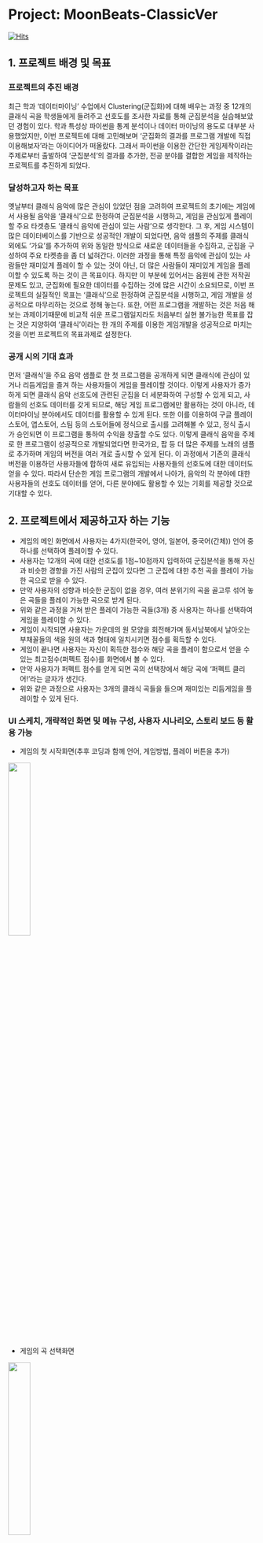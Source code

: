 # Project: MoonBeats-ClassicVer
[![Hits](https://hits.seeyoufarm.com/api/count/incr/badge.svg?url=https%3A%2F%2Fgithub.com%2FYjisuY%2FMoonBeats-ClassicVer.git&count_bg=%23FFE2E2&title_bg=%238785A2&icon=&icon_color=%23FFC7C7&title=hits&edge_flat=false)](https://hits.seeyoufarm.com)


## 1.	프로젝트 배경 및 목표
### 프로젝트의 추진 배경
최근 학과 ‘데이터마이닝’ 수업에서 Clustering(군집화)에 대해 배우는 과정 중 12개의 클래식 곡을 학생들에게 들려주고 선호도를 조사한 자료를 통해 군집분석을 실습해보았던 경험이 있다. 학과 특성상 파이썬을 통계 분석이나 데이터 마이닝의 용도로 대부분 사용했었지만, 이번 프로젝트에 대해 고민해보며 ‘군집화의 결과를 프로그램 개발에 직접 이용해보자’라는 아이디어가 떠올랐다. 그래서 파이썬을 이용한 간단한 게임제작이라는 주제로부터 출발하여 ‘군집분석’의 결과를 추가한, 전공 분야를 결합한 게임을 제작하는 프로젝트를 추진하게 되었다.

### 달성하고자 하는 목표
옛날부터 클래식 음악에 많은 관심이 있었던 점을 고려하여 프로젝트의 초기에는 게임에서 사용될 음악을 ‘클래식’으로 한정하여 군집분석을 시행하고, 게임을 관심있게 플레이할 주요 타겟층도 ‘클래식 음악에 관심이 있는 사람’으로 생각한다. 그 후, 게임 시스템이 많은 데이터베이스를 기반으로 성공적인 개발이 되었다면, 음악 샘플의 주제를 클래식 외에도 ‘가요’를 추가하여 위와 동일한 방식으로 새로운 데이터들을 수집하고, 군집을 구성하여 주요 타켓층을 좀 더 넓혀간다. 이러한 과정을 통해 특정 음악에 관심이 있는 사람들만 재미있게 플레이 할 수 있는 것이 아닌, 더 많은 사람들이 재미있게 게임을 플레이할 수 있도록 하는 것이 큰 목표이다. 하지만 이 부분에 있어서는 음원에 관한 저작권 문제도 있고, 군집화에 필요한 데이터를 수집하는 것에 많은 시간이 소요되므로, 이번 프로젝트의 실질적인 목표는 ‘클래식’으로 한정하여 군집분석을 시행하고, 게임 개발을 성공적으로 마무리하는 것으로 정해 놓는다. 또한, 어떤 프로그램을 개발하는 것은 처음 해보는 과제이기때문에 비교적 쉬운 프로그램일지라도 처음부터 실현 불가능한 목표를 잡는 것은 지양하여 ‘클래식’이라는 한 개의 주제를 이용한 게임개발을 성공적으로 마치는 것을 이번 프로젝트의 목표과제로 설정한다.

### 공개 시의 기대 효과
먼저 ‘클래식’을 주요 음악 샘플로 한 첫 프로그램을 공개하게 되면 클래식에 관심이 있거나 리듬게임을 즐겨 하는 사용자들이 게임을 플레이할 것이다. 이렇게 사용자가 증가하게 되면 클래식 음악 선호도에 관련된 군집을 더 세분화하여 구성할 수 있게 되고, 사람들의 선호도 데이터를 갖게 되므로, 해당 게임 프로그램에만 활용하는 것이 아니라, 데이터마이닝 분야에서도 데이터를 활용할 수 있게 된다. 또한 이를 이용하여 구글 플레이스토어, 앱스토어, 스팀 등의 스토어들에 정식으로 출시를 고려해볼 수 있고, 정식 출시가 승인되면 이 프로그램을 통하여 수익을 창출할 수도 있다. 이렇게 클래식 음악을 주제로 한 프로그램이 성공적으로 개발되었다면 한국가요, 팝 등 더 많은 주제를 노래의 샘플로 추가하며 게임의 버전을 여러 개로 출시할 수 있게 된다. 이 과정에서 기존의 클래식 버전을 이용하던 사용자들에 합하여 새로 유입되는 사용자들의 선호도에 대한 데이터도 얻을 수 있다. 따라서 단순한 게임 프로그램의 개발에서 나아가, 음악의 각 분야에 대한 사용자들의 선호도 데이터를 얻어, 다른 분야에도 활용할 수 있는 기회를 제공할 것으로 기대할 수 있다.


## 2. 프로젝트에서 제공하고자 하는 기능
- 게임의 메인 화면에서 사용자는 4가지(한국어, 영어, 일본어, 중국어(간체)) 언어 중 하나를 선택하여 플레이할 수 있다.
-	사용자는 12개의 곡에 대한 선호도를 1점~10점까지 입력하여 군집분석을 통해 자신과 비슷한 경향을 가진 사람의 군집이 있다면 그 군집에 대한 추천 곡을 플레이 가능한 곡으로 받을 수 있다.
- 만약 사용자의 성향과 비슷한 군집이 없을 경우, 여러 분위기의 곡을 골고루 섞어 놓은 곡들을 플레이 가능한 곡으로 받게 된다.
- 위와 같은 과정을 거쳐 받은 플레이 가능한 곡들(3개) 중 사용자는 하나를 선택하여 게임을 플레이할 수 있다.
- 게임이 시작되면 사용자는 가운데의 원 모양을 회전해가며 동서남북에서 날아오는 부채꼴들의 색을 원의 색과 형태에 일치시키면 점수를 획득할 수 있다.
- 게임이 끝나면 사용자는 자신이 획득한 점수와 해당 곡을 플레이 함으로서 얻을 수 있는 최고점수(퍼펙트 점수)를 화면에서 볼 수 있다.
- 만약 사용자가 퍼펙트 점수를 얻게 되면 곡의 선택창에서 해당 곡에 ‘퍼펙트 클리어!’라는 글자가 생긴다.
- 위와 같은 과정으로 사용자는 3개의 클래식 곡들을 들으며 재미있는 리듬게임을 플레이할 수 있게 된다.

### UI 스케치, 개략적인 화면 및 메뉴 구성, 사용자 시나리오, 스토리 보드 등 활용 가능
-	게임의 첫 시작화면(추후 코딩과 함께 언어, 게임방법, 플레이 버튼을 추가)
<img src="https://user-images.githubusercontent.com/130039117/234804134-d9a2b7bf-48d1-4aa4-bb72-e80ea7909e4b.png" width="30%" height="30%">

-	게임의 곡 선택화면

<img src="https://user-images.githubusercontent.com/130039117/234804206-81a7a32d-eb12-4684-94da-661a1529401c.png" width="30%" height="30%">

-	게임의 진행 화면

<img src="https://user-images.githubusercontent.com/130039117/234804265-4f21177e-764f-4754-9599-c9de71cde637.png" width="30%" height="30%">

-	게임이 끝난 후 결과 화면 

<img src="https://user-images.githubusercontent.com/130039117/234804311-c62d596e-930b-4e9a-a5dd-e744ed8f2c16.png" width="30%" height="30%">



## 3. 목표 달성 여부 판단 기준
-	목표 달성 여부는 아래와 같은 10가지의 기준으로 목표 달성 여부를 판단한다.

<img src="https://user-images.githubusercontent.com/130039117/234806343-dcd930c5-0ec3-4b41-a1b0-8a87a6d42107.png" width="30%" height="30%">


## 4. 추진계획
### 작업일정
- 1주차: 클래식 음원 파일 수집(직접 곡을 연주하여 녹음), 기존 데이터로 군집분석 실행
- 2주차: 사용자에게 선호도를 직접 입력 받아 군집분석을 실행하고 이를 바탕으로 사용자 맞춤 노래 샘플을 구성하는 코드작성
- 3주차: 사용자가 선택한 음악을 재생하여 게임이 실행되고 리듬에 맞추어 사용자가 게임을 진행할 수 있는 게임의 주요 코드작성
- 4주차: 2~3주차에 코딩했던 내용을 바탕으로 게임 시작부터 종료까지 전반적인 과정의 코드를 작성하고 수정
- 5주차: 최종 게임 구성 및 검토 후 주변 지인들을 통해 게임 테스트 후 피드백 진행


### 소요 장비 또는 자원 조달 계획
이번 프로젝트는 오로지 클래식 버전이고, 클래식 음악도 저작권이 존재함을 인지하여, 많은 클래식 곡을 직접 연주할 수 있는 개발자 본인의 능력으로 저작권에서 발생하는 비용을 없앴다.
이 프로그램 자체는 슈퍼컴퓨터가 필요할 정도로 빅데이터를 다루지 않기 때문에 개발자 본인의 노트북으로도 충분히 구현할 수 있는 수준이다. 따라서 소요 장비는 노트북정도가 필요할 것이고 자원 조달 같은 경우에도 외부의 영향을 최소화하는 방법으로 본인이 직접 곡을 녹음하여 음원을 제작하므로 저작권은 개발자 본인에게 존재하게 된다.
만약 클래식 버전의 게임 출시가 성공적으로 이루어져서 가요 버전까지 제작을 계획하게 된다면 아래의 사진과 같은 법률에 따라 곡의 개수에 따른 저작권 비용을 지불해야 할 것이다. 

<img src="https://user-images.githubusercontent.com/130039117/234809401-ac5ee8f4-cb4d-4c4d-a195-4b0f80ccbc1d.png" width="30%" height="30%">


### 사용하고자 하는 오픈소스SW
- python


## 5. 위험 평가 및 대책
### 예상되는 위험 요인 및 대책
-	클래식 음악을 사용할 경우 저작권 문제: 이 문제는 클래식 음악에는 작곡가가 사망한지 오랜 시간이 지났기 때문에 저작권이 없을 것이라는 본인의 생각과 다름을 인지하여, 개발자 본인의 능력으로 직접 클래식 음악을 연주, 녹음하여 사용하면 해결가능하다.

-	가요음악을 사용할 경우 저작권 문제: 이 경우 참고문헌의 법률 내용처럼 타당한 저작권 비용을 지불하여 사용가능하다.

-	프로그램 구현의 초기에는 샘플이 부족하여 군집화가 적절히 이루어지지 않을 가능성이 있다. 이 문제는 향후 교내 설문조사 또는 온라인 설문조사를 통하여 많은 데이터베이스를 구축함으로써 어느정도 해결 가능한 문제이다.


## 6. 주요 용어 설명
-	Clustering(군집화): 주어진 데이터 집합을 유사한 데이터들의 그룹으로 나누는 것을 군집화(clustering)라 하고 이렇게 나누어진 유사한 데이터의 그룹을 군집(cluster)이라 한다. 군집화는 예측 문제와 달리 특정한 독립변수와 종속변수의 구분도 없고 학습을 위한 목표값도 필요로 하지 않는 비지도학습의 일종이다.

- 게임 과정의 용어들은 앞서 설명한 게임 진행 과정에서 잘 나타나있다.


## 7. 참고 문헌
• https://treeof.tistory.com/174 (클래식의 저작권에 관해)

•	https://www.mangoboard.net (사용자 UI – 망고보드를 이용하여 직접 디자인)

•	http://www.koscap.or.kr/community/dataroom_view/?f_seq=393 (가요 음악 저작권 사용료에 관한 법률)

•	https://datascienceschool.net/03%20machine%20learning/16.01%20%EA%B5%B0%EC%A7%91%ED%99%94.html (군집화 설명)


# Licence:
Song: Ikson - Cloudy
Music promoted by Vlog No Copyright Music.
Video Link:   

 • Ikson - Cloudy (V...  

#NoCopyrightMusic #VlogMusic #VlogNoCopyrightMusic
